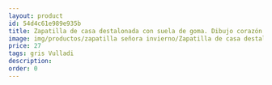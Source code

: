 ```yaml
---
layout: product
id: 54d4c61e989e935b
title: Zapatilla de casa destalonada con suela de goma. Dibujo corazón
image: img/productos/zapatilla señora invierno/Zapatilla de casa destalonada con suela de goma. Dibujo corazón=27=gris Vulladi.webp
price: 27
tags: gris Vulladi
description: 
order: 0
---
```

